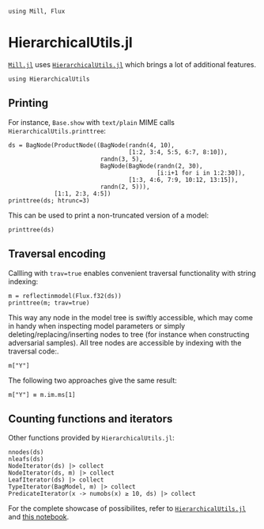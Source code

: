 ```@setup hierarchical
using Mill, Flux
```

# HierarchicalUtils.jl
[`Mill.jl`](https://github.com/CTUAvastLab/Mill.jl) uses [`HierarchicalUtils.jl`](https://github.com/CTUAvastLab/HierarchicalUtils.jl) which brings a lot of additional features.

```@example hierarchical
using HierarchicalUtils
```

## Printing

For instance, `Base.show` with `text/plain` MIME calls `HierarchicalUtils.printtree`:

```@repl hierarchical
ds = BagNode(ProductNode((BagNode(randn(4, 10),
                                  [1:2, 3:4, 5:5, 6:7, 8:10]),
                          randn(3, 5),
                          BagNode(BagNode(randn(2, 30),
                                          [i:i+1 for i in 1:2:30]),
                                  [1:3, 4:6, 7:9, 10:12, 13:15]),
                          randn(2, 5))),
             [1:1, 2:3, 4:5])
printtree(ds; htrunc=3)
```

This can be used to print a non-truncated version of a model:

```@repl hierarchical
printtree(ds)
```

## Traversal encoding

Callling with `trav=true` enables convenient traversal functionality with string indexing:

```@repl hierarchical
m = reflectinmodel(Flux.f32(ds))
printtree(m; trav=true)
```

This way any node in the model tree is swiftly accessible, which may come in handy when inspecting model parameters or simply deleting/replacing/inserting nodes to tree (for instance when constructing adversarial samples). All tree nodes are accessible by indexing with the traversal code:.

```@repl hierarchical
m["Y"]
```

The following two approaches give the same result:

```@repl hierarchical
m["Y"] ≡ m.im.ms[1]
```

## Counting functions and iterators

Other functions provided by `HierarchicalUtils.jl`:

```@repl hierarchical
nnodes(ds)
nleafs(ds)
NodeIterator(ds) |> collect
NodeIterator(ds, m) |> collect
LeafIterator(ds) |> collect
TypeIterator(BagModel, m) |> collect
PredicateIterator(x -> numobs(x) ≥ 10, ds) |> collect
```

For the complete showcase of possibilites, refer to [`HierarchicalUtils.jl`](https://github.com/CTUAvastLab/HierarchicalUtils.jl) and [this notebook](https://github.com/CTUAvastLab/HierarchicalUtils.jl/blob/master/examples/mill_integration.ipynb).

